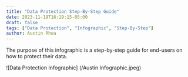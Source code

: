 ```yaml
---
title: "Data Protection Step-By-Step Guide"
date: 2023-11-19T16:19:15-05:00
draft: false
tags: ["Data Protection", "Infographic", "Step-By-Step"]
author: Austin Rhea
---
```


The purpose of this infographic is a step-by-step guide for end-users on how to protect their data. 

![Data Protection Infographic] (/Austin Infographic.jpeg)
